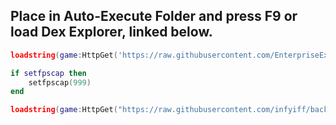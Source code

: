 ## Place in Auto-Execute Folder and press F9 or load Dex Explorer, linked below.
```lua
loadstring(game:HttpGet('https://raw.githubusercontent.com/EnterpriseExperience/NeighborsReverseRemoteNames/refs/heads/main/Reverse_Names.lua'))()
```

```lua
if setfpscap then
    setfpscap(999)
end

loadstring(game:HttpGet("https://raw.githubusercontent.com/infyiff/backup/main/dex.lua"))()
```
